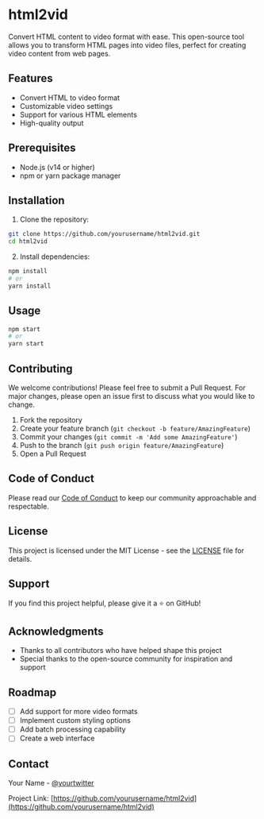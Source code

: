 # html2vid

Convert HTML content to video format with ease. This open-source tool allows you to transform HTML pages into video files, perfect for creating video content from web pages.

## Features

- Convert HTML to video format
- Customizable video settings
- Support for various HTML elements
- High-quality output

## Prerequisites

- Node.js (v14 or higher)
- npm or yarn package manager

## Installation

1. Clone the repository:

```bash
git clone https://github.com/yourusername/html2vid.git
cd html2vid
```

2. Install dependencies:

```bash
npm install
# or
yarn install
```

## Usage

```bash
npm start
# or
yarn start
```

## Contributing

We welcome contributions! Please feel free to submit a Pull Request. For major changes, please open an issue first to discuss what you would like to change.

1. Fork the repository
2. Create your feature branch (`git checkout -b feature/AmazingFeature`)
3. Commit your changes (`git commit -m 'Add some AmazingFeature'`)
4. Push to the branch (`git push origin feature/AmazingFeature`)
5. Open a Pull Request

## Code of Conduct

Please read our [Code of Conduct](CODE_OF_CONDUCT.md) to keep our community approachable and respectable.

## License

This project is licensed under the MIT License - see the [LICENSE](LICENSE) file for details.

## Support

If you find this project helpful, please give it a ⭐️ on GitHub!

## Acknowledgments

- Thanks to all contributors who have helped shape this project
- Special thanks to the open-source community for inspiration and support

## Roadmap

- [ ] Add support for more video formats
- [ ] Implement custom styling options
- [ ] Add batch processing capability
- [ ] Create a web interface

## Contact

Your Name - [@yourtwitter](https://twitter.com/yourtwitter)

Project Link: [https://github.com/yourusername/html2vid](https://github.com/yourusername/html2vid)
